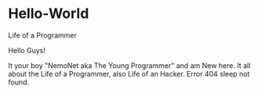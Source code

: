 # Hello-World
Life of a Programmer

Hello Guys!

It your boy "NemoNet aka The Young Programmer" 
and am New here. 
It all about the Life of a Programmer,
also Life of an Hacker.
Error 404 sleep not found.
